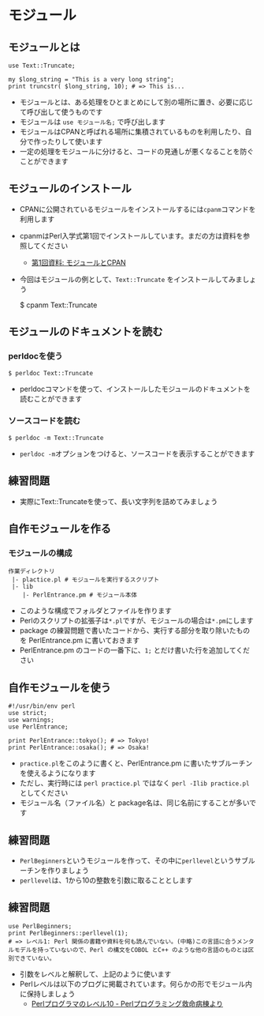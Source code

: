 # モジュール

## モジュールとは

    use Text::Truncate;

    my $long_string = "This is a very long string";
    print truncstr( $long_string, 10); # => This is...

- モジュールとは、ある処理をひとまとめにして別の場所に置き、必要に応じて呼び出して使うものです
- モジュールは `use モジュール名;` で呼び出します
- モジュールはCPANと呼ばれる場所に集積されているものを利用したり、自分で作ったりして使います
- 一定の処理をモジュールに分けると、コードの見通しが悪くなることを防ぐことができます

## モジュールのインストール

- CPANに公開されているモジュールをインストールするには`cpanm`コマンドを利用します
- cpanmはPerl入学式第1回でインストールしています。まだの方は資料を参照してください
  - [第1回資料: モジュールとCPAN](https://github.com/perl-entrance-org/workshop-2014-01/blob/master/slide2.md#user-content-%E3%83%A2%E3%82%B8%E3%83%A5%E3%83%BC%E3%83%AB%E3%81%A8cpan)
- 今回はモジュールの例として、`Text::Truncate` をインストールしてみましょう

    $ cpanm Text::Truncate

## モジュールのドキュメントを読む

### perldocを使う

    $ perldoc Text::Truncate

- perldocコマンドを使って、インストールしたモジュールのドキュメントを読むことができます

### ソースコードを読む

    $ perldoc -m Text::Truncate

- `perldoc -m`オプションをつけると、ソースコードを表示することができます

## 練習問題

- 実際にText::Truncateを使って、長い文字列を詰めてみましょう

## 自作モジュールを作る

### モジュールの構成

    作業ディレクトリ
     |- plactice.pl # モジュールを実行するスクリプト
     |- lib
        |- PerlEntrance.pm # モジュール本体

- このような構成でフォルダとファイルを作ります
- Perlのスクリプトの拡張子は`*.pl`ですが、モジュールの場合は`*.pm`にします
- package の練習問題で書いたコードから、実行する部分を取り除いたものを PerlEntrance.pm に書いておきます
- PerlEntrance.pm のコードの一番下に、`1;` とだけ書いた行を追加してください

## 自作モジュールを使う

    #!/usr/bin/env perl
    use strict;
    use warnings;
    use PerlEntrance;

    print PerlEntrance::tokyo(); # => Tokyo!
    print PerlEntrance::osaka(); # => Osaka!

- `practice.pl`をこのように書くと、PerlEntrance.pm に書いたサブルーチンを使えるようになります
- ただし、実行時には `perl practice.pl` ではなく `perl -Ilib practice.pl` としてください
- モジュール名（ファイル名）と package名は、同じ名前にすることが多いです

## 練習問題

- `PerlBeginners`というモジュールを作って、その中に`perllevel`というサブルーチンを作りましょう
- `perllevel`は、1から10の整数を引数に取ることとします

## 練習問題

    use PerlBeginners;
    print PerlBeginners::perllevel(1);
    # => レベル1: Perl 関係の書籍や資料を何も読んでいない。(中略)この言語に合うメンタルモデルを持っていないので、Perl の構文をCOBOL とC++ のような他の言語のものとは区別できていない。

- 引数をレベルと解釈して、上記のように使います
- Perlレベルは以下のブログに掲載されています。何らかの形でモジュール内に保持しましょう
    - [Perlプログラマのレベル10 - Perlプログラミング救命病棟より](http://d.hatena.ne.jp/naoya/20050809/)
